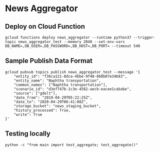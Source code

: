 # News Aggregator

## Deploy on Cloud Function

`gcloud functions deploy news_aggregator --runtime python37 --trigger-topic news_aggregator_test --memory 2048 --set-env-vars DB_NAME=,DB_USER=,DB_PASSWORD=,DB_HOST=,DB_PORT= --timeout 540`

## Sample Publish Data Format

```
gcloud pubsub topics publish news_aggregator_test --message '{
    "entity_id": "f36ca121-8dca-4bbe-9f48-868b07e34b83",
    "entity_name": "Naphtha transportation",
    "common_names": ["Naphtha transportation"],
    "scenario_id": "d3ef747b-1c3e-4582-aecb-eacee1cababe",
    "source": ["gdelt"],
    "date_from": "2019-04-29T05:22:25Z",
    "date_to": "2020-04-29T06:41:08Z",
    "storage_bucket": "news_staging_bucket",
    "history_processed": True,
    "write": True
}'
```


## Testing locally

```
python -c "from main import test_aggregate; test_aggregate()"
```
